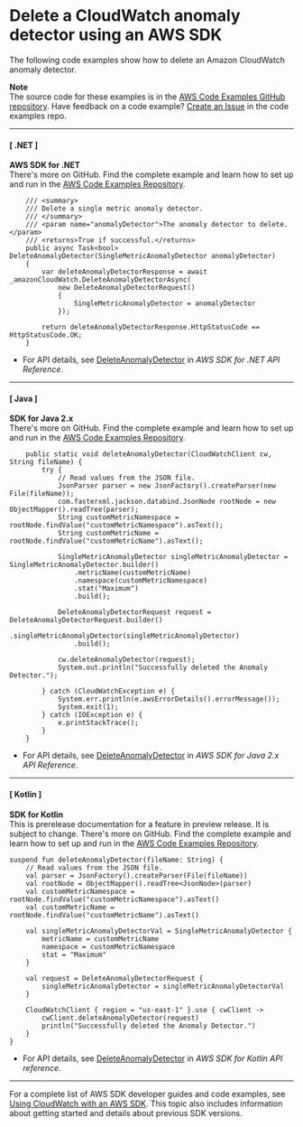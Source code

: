 # Delete a CloudWatch anomaly detector using an AWS SDK<a name="example_cloudwatch_DeleteAnomalyDetector_section"></a>

The following code examples show how to delete an Amazon CloudWatch anomaly detector\.

**Note**  
The source code for these examples is in the [AWS Code Examples GitHub repository](https://github.com/awsdocs/aws-doc-sdk-examples)\. Have feedback on a code example? [Create an Issue](https://github.com/awsdocs/aws-doc-sdk-examples/issues/new/choose) in the code examples repo\. 

------
#### [ \.NET ]

**AWS SDK for \.NET**  
 There's more on GitHub\. Find the complete example and learn how to set up and run in the [AWS Code Examples Repository](https://github.com/awsdocs/aws-doc-sdk-examples/tree/main/dotnetv3/CloudWatch#code-examples)\. 
  

```
    /// <summary>
    /// Delete a single metric anomaly detector.
    /// </summary>
    /// <param name="anomalyDetector">The anomaly detector to delete.</param>
    /// <returns>True if successful.</returns>
    public async Task<bool> DeleteAnomalyDetector(SingleMetricAnomalyDetector anomalyDetector)
    {
        var deleteAnomalyDetectorResponse = await _amazonCloudWatch.DeleteAnomalyDetectorAsync(
            new DeleteAnomalyDetectorRequest()
            {
                SingleMetricAnomalyDetector = anomalyDetector
            });

        return deleteAnomalyDetectorResponse.HttpStatusCode == HttpStatusCode.OK;
    }
```
+  For API details, see [DeleteAnomalyDetector](https://docs.aws.amazon.com/goto/DotNetSDKV3/monitoring-2010-08-01/DeleteAnomalyDetector) in *AWS SDK for \.NET API Reference*\. 

------
#### [ Java ]

**SDK for Java 2\.x**  
 There's more on GitHub\. Find the complete example and learn how to set up and run in the [AWS Code Examples Repository](https://github.com/awsdocs/aws-doc-sdk-examples/tree/main/javav2/example_code/cloudwatch#readme)\. 
  

```
    public static void deleteAnomalyDetector(CloudWatchClient cw, String fileName) {
        try {
            // Read values from the JSON file.
            JsonParser parser = new JsonFactory().createParser(new File(fileName));
            com.fasterxml.jackson.databind.JsonNode rootNode = new ObjectMapper().readTree(parser);
            String customMetricNamespace = rootNode.findValue("customMetricNamespace").asText();
            String customMetricName = rootNode.findValue("customMetricName").asText();

            SingleMetricAnomalyDetector singleMetricAnomalyDetector = SingleMetricAnomalyDetector.builder()
                .metricName(customMetricName)
                .namespace(customMetricNamespace)
                .stat("Maximum")
                .build();

            DeleteAnomalyDetectorRequest request = DeleteAnomalyDetectorRequest.builder()
                .singleMetricAnomalyDetector(singleMetricAnomalyDetector)
                .build();

            cw.deleteAnomalyDetector(request);
            System.out.println("Successfully deleted the Anomaly Detector.");

        } catch (CloudWatchException e) {
            System.err.println(e.awsErrorDetails().errorMessage());
            System.exit(1);
        } catch (IOException e) {
            e.printStackTrace();
        }
    }
```
+  For API details, see [DeleteAnomalyDetector](https://docs.aws.amazon.com/goto/SdkForJavaV2/monitoring-2010-08-01/DeleteAnomalyDetector) in *AWS SDK for Java 2\.x API Reference*\. 

------
#### [ Kotlin ]

**SDK for Kotlin**  
This is prerelease documentation for a feature in preview release\. It is subject to change\.
 There's more on GitHub\. Find the complete example and learn how to set up and run in the [AWS Code Examples Repository](https://github.com/awsdocs/aws-doc-sdk-examples/tree/main/kotlin/services/cloudwatch#code-examples)\. 
  

```
suspend fun deleteAnomalyDetector(fileName: String) {
    // Read values from the JSON file.
    val parser = JsonFactory().createParser(File(fileName))
    val rootNode = ObjectMapper().readTree<JsonNode>(parser)
    val customMetricNamespace = rootNode.findValue("customMetricNamespace").asText()
    val customMetricName = rootNode.findValue("customMetricName").asText()

    val singleMetricAnomalyDetectorVal = SingleMetricAnomalyDetector {
        metricName = customMetricName
        namespace = customMetricNamespace
        stat = "Maximum"
    }

    val request = DeleteAnomalyDetectorRequest {
        singleMetricAnomalyDetector = singleMetricAnomalyDetectorVal
    }

    CloudWatchClient { region = "us-east-1" }.use { cwClient ->
        cwClient.deleteAnomalyDetector(request)
        println("Successfully deleted the Anomaly Detector.")
    }
}
```
+  For API details, see [DeleteAnomalyDetector](https://github.com/awslabs/aws-sdk-kotlin#generating-api-documentation) in *AWS SDK for Kotlin API reference*\. 

------

For a complete list of AWS SDK developer guides and code examples, see [Using CloudWatch with an AWS SDK](sdk-general-information-section.md)\. This topic also includes information about getting started and details about previous SDK versions\.